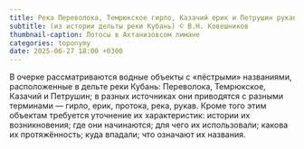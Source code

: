 ```yaml
---
title: Река Переволока, Темрюкское гирло, Казачий ерик и Петрушин рукав
subtitle: (из истории дельты реки Кубань) © В.Н. Ковешников
thumbnail-caption: Лотосы в Ахтанизовсом лимане
categories: toponymy
date: 2025-06-27 18:00 +0300
---
```

В очерке рассматриваются водные объекты с «пёстрыми» названиями, расположенные в дельте реки Кубань: Переволока, Темрюкское, Казачий и Петрушин; в разных источниках они приводятся с разными терминами — гирло, ерик, протока, река, рукав. Кроме того этим объектам требуется уточнение их характеристик: истории их возникновения; где они начинаются; для чего их использовали; какова их протяжённость; куда впадали; что означают их названия.